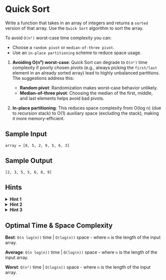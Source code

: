 # Quick Sort

Write a function that takes in an array of integers and returns a `sorted` version of that array. Use the `Quick Sort` algorithm to sort the array.

To avoid `O(n²)` worst-case time complexity you can:

- Choose a `random pivot` or `median-of-three pivot`.
- Use an `in-place partitioning` scheme to reduce space usage.

1. **Avoiding O(n²) worst-case**: Quick Sort can degrade to `O(n²)` time complexity if poorly chosen pivots (e.g., always picking the `first/last` element in an already sorted array) lead to highly unbalanced partitions. The suggestions address this:
   - **Random pivot**: Randomization makes worst-case behavior unlikely.
   - **Median-of-three pivot**: Choosing the median of the first, middle, and last elements helps avoid bad pivots.

2. **In-place partitioning**: This reduces space complexity from O(log n) (due to recursion stack) to O(1) auxiliary space (excluding the stack), making it more memory-efficient.

## Sample Input

```plaintext
array = [8, 5, 2, 9, 5, 6, 3]
```

## Sample Output

```plaintext
[2, 3, 5, 5, 6, 8, 9]
```

## Hints

<details>
<summary><b>Hint 1</b></summary>

`Quick Sort` works by picking a `"pivot"` number from an array, positioning every other number in the array in sorted order with respect to the pivot (all smaller numbers to the pivot's left; all bigger numbers to the pivot's right), and then repeating the same two steps on both sides of the pivot until the entire array is sorted.

</details>

<details>
<summary><b>Hint 2</b></summary>

Pick a random number from the input array (the first number, for instance) and let that number be the pivot. Iterate through the rest of the array using two pointers, one starting at the left extremity of the array and progressively moving to the right, and the other one starting at the right extremity of the array and progressively moving to the left. As you iterate through the array, compare the left and right pointer numbers to the pivot. If the left number is greater than the pivot and the right number is less than the pivot, swap them; this will effectively sort these numbers with respect to the pivot at the end of the iteration. If the left number is ever less than or equal to the pivot, increment the left pointer; similarly, if the right number is ever greater than or equal to the pivot, decrement the right pointer. Do this until the pointers pass each other, at which point swapping the pivot with the right number should position the pivot in its final, sorted position, where every number to its left is smaller and every number to its right is greater.

</details>

<details>
<summary><b>Hint 3</b></summary>

Repeat the process mentioned in `Hint #2` on the respective subarrays located to the left and right of your pivot, and keep on repeating the process thereafter until the input array is fully sorted.

</details>

## Optimal Time & Space Complexity

**Best**: `O(n log(n))` time | `O(log(n))` space - where `n` is the length of the input array.

**Average**: `O(n log(n))` time | `O(log(n))` space - where `n` is the length of the input array.

**Worst**: `O(n²)` time | `O(log(n))` space - where `n` is the length of the input array.

